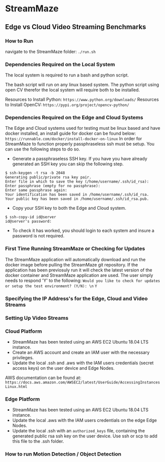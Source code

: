 # StreamMaze
## Edge vs Cloud Video Streaming Benchmarks

### How to Run
navigate to the StreamMaze folder:
```./run.sh```

### Dependencies Required on the Local System
The local system is required to run a bash and python script. 

The bash script will run on any linux based system. The python script using open CV therefor the local system will require both to be installed.

Resources to Install Python:
```https://www.python.org/downloads/```
Resources to Install OpenCV: 
```https://pypi.org/project/opencv-python/```

### Dependencies Required on the Edge and Cloud Systems
The Edge and Cloud systems used for testing must be linux based and have docker installed, an install guide for docker can be found below:
```https://runnable.com/docker/install-docker-on-linux```
In order for StreamMaze to function properly passphraseless ssh must be setup. You can use the following steps to do so.
* Generate a passphraseless SSH key. If you have you have already generated an SSH key you can skip the following step. 
```
$ ssh-keygen -t rsa -b 2048
Generating public/private rsa key pair.
Enter file in which to save the key (/home/username/.ssh/id_rsa): 
Enter passphrase (empty for no passphrase): 
Enter same passphrase again: 
Your identification has been saved in /home/username/.ssh/id_rsa.
Your public key has been saved in /home/username/.ssh/id_rsa.pub.
```
* Copy your SSH key to both the Edge and Cloud system.
```
$ ssh-copy-id id@server
id@server's password: 
```
* To check it has worked, you should login to each system and insure a password is not required.

### First Time Running StreamMaze or Checking for Updates
The StreamMaze application will automatically download and run the docker image before pulling the StreamMaze git repository. If the application has been previosuly run it will check the latest version of the docker container and StreamMaze application are used. The user simply needs to respond 'Y' to the following:
```Would you like to check for updates or setup the test environment? (Y/N): \n```
```Y ```
### Specifying the IP Address's for the Edge, Cloud and Video Streams


### Setting Up Video Streams

### Cloud Platform
* StreamMaze has been tested using an AWS EC2 Ubuntu 18.04 LTS instance.
* Create an AWS account and create an IAM user with the necessary privileges.
* Update the local .ssh and .aws with the IAM users credentials (secret access keys) on the user device and Edge Nodes.

AWS documentation can be found at: 
```https://docs.aws.amazon.com/AWSEC2/latest/UserGuide/AccessingInstancesLinux.html```

### Edge Platform
* StreamMaze has been tested using an AWS EC2 Ubuntu 18.04 LTS instance.
* Update the local .aws with the IAM users credentials on the edge Edge Nodes.
* Update the local .ssh with an `authorized_keys` file, containing the generated public rsa ssh key on the user device. Use ssh or scp to add this file to the .ssh folder.


### How to run Motion Detection / Object Detection


